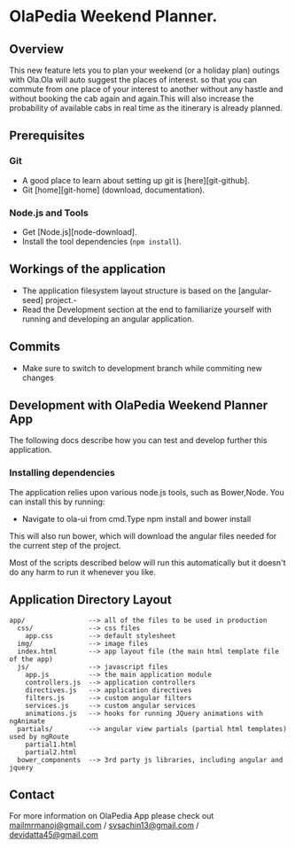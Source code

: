 # OlaPedia Weekend Planner.

## Overview

This new feature lets you to plan your weekend (or a  holiday plan) outings with Ola.Ola will auto suggest the places of interest. so that you can commute from one place of your interest to another without any hastle and  without booking the cab again and again.This will also increase the probability of available cabs in real time as the itinerary is already planned.

## Prerequisites

### Git

- A good place to learn about setting up git is [here][git-github].
- Git [home][git-home] (download, documentation).

### Node.js and Tools

- Get [Node.js][node-download].
- Install the tool dependencies (`npm install`).


## Workings of the application

- The application filesystem layout structure is based on the [angular-seed] project.-  
- Read the Development section at the end to familiarize yourself with running and developing
  an angular application.

## Commits 
- Make sure to switch to development branch while commiting new changes


## Development with OlaPedia Weekend Planner App

The following docs describe how you can test and develop further this application.


### Installing dependencies

The application relies upon various node.js tools, such as Bower,Node.  You can
install this by running:

- Navigate to ola-ui from cmd.Type npm install and bower install
 

This will also run bower, which will download the angular files needed for the current step of the
project.

Most of the scripts described below will run this automatically but it doesn't do any harm to run
it whenever you like.

 
  
## Application Directory Layout

    app/                --> all of the files to be used in production
      css/              --> css files
        app.css         --> default stylesheet
      img/              --> image files
      index.html        --> app layout file (the main html template file of the app)
      js/               --> javascript files
        app.js          --> the main application module
        controllers.js  --> application controllers
        directives.js   --> application directives
        filters.js      --> custom angular filters
        services.js     --> custom angular services
        animations.js   --> hooks for running JQuery animations with ngAnimate
      partials/         --> angular view partials (partial html templates) used by ngRoute
        partial1.html
        partial2.html
      bower_components  --> 3rd party js libraries, including angular and jquery

 

## Contact

For more information on OlaPedia App please check out mailmrmanoj@gmail.com / svsachin13@gmail.com / devidatta45@gmail.com
 
